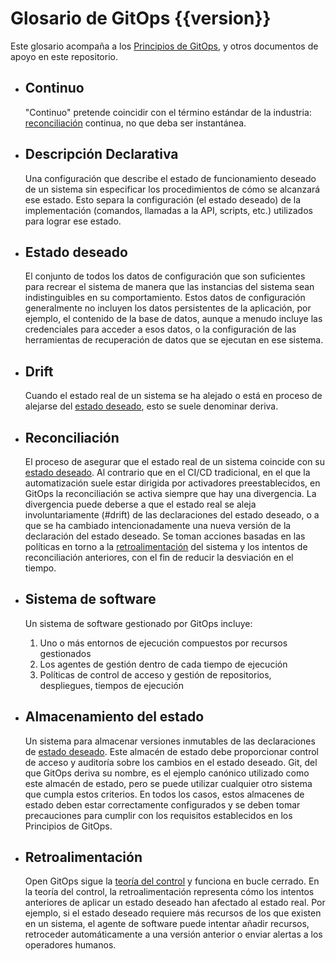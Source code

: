 # Glosario de GitOps {{version}}

Este glosario acompaña a los [Principios de GitOps](./PRINCIPLES_es.md), y otros documentos de apoyo en este repositorio.

- ## Continuo

    "Continuo" pretende coincidir con el término estándar de la industria: [reconciliación](#reconciliación) continua, no que deba ser instantánea.

- ## Descripción Declarativa

    Una configuración que describe el estado de funcionamiento deseado de un sistema sin especificar los procedimientos de cómo se alcanzará ese estado. Esto separa la configuración (el estado deseado) de la implementación (comandos, llamadas a la API, scripts, etc.) utilizados para lograr ese estado.

- ## Estado deseado

    El conjunto de todos los datos de configuración que son suficientes para recrear el sistema de manera que las instancias del sistema sean indistinguibles en su comportamiento.
    Estos datos de configuración generalmente no incluyen los datos persistentes de la aplicación, por ejemplo, el contenido de la base de datos, aunque a menudo incluye las credenciales para acceder a esos datos, o la configuración de las herramientas de recuperación de datos que se ejecutan en ese sistema.

- ## Drift

    Cuando el estado real de un sistema se ha alejado o está en proceso de alejarse del [estado deseado](##estado-deseado), esto se suele denominar deriva.

- ## Reconciliación

    El proceso de asegurar que el estado real de un sistema coincide con su [estado deseado](#estado-deseado).
    Al contrario que en el CI/CD tradicional, en el que la automatización suele estar dirigida por activadores preestablecidos, en GitOps la reconciliación se activa siempre que hay una divergencia. La divergencia puede deberse a que el estado real se aleja involuntariamente (#drift) de las declaraciones del estado deseado, o a que se ha cambiado intencionadamente una nueva versión de la declaración del estado deseado.
    Se toman acciones basadas en las políticas en torno a la [retroalimentación](#retroalimentacion) del sistema y los intentos de reconciliación anteriores, con el fin de reducir la desviación en el tiempo.

- ## Sistema de software

    Un sistema de software gestionado por GitOps incluye:

    1. Uno o más entornos de ejecución compuestos por recursos gestionados
    1. Los agentes de gestión dentro de cada tiempo de ejecución
    1. Políticas de control de acceso y gestión de repositorios, despliegues, tiempos de ejecución

- ## Almacenamiento del estado

    Un sistema para almacenar versiones inmutables de las declaraciones de [estado deseado](#estado-deseado).
    Este almacén de estado debe proporcionar control de acceso y auditoría sobre los cambios en el estado deseado.
    Git, del que GitOps deriva su nombre, es el ejemplo canónico utilizado como este almacén de estado, pero se puede utilizar cualquier otro sistema que cumpla estos criterios.
    En todos los casos, estos almacenes de estado deben estar correctamente configurados y se deben tomar precauciones para cumplir con los requisitos establecidos en los Principios de GitOps.

- ## Retroalimentación

    Open GitOps sigue la [teoría del control](https://en.wikipedia.org/wiki/Control_theory) y funciona en bucle cerrado. En la teoría del control, la retroalimentación representa cómo los intentos anteriores de aplicar un estado deseado han afectado al estado real. Por ejemplo, si el estado deseado requiere más recursos de los que existen en un sistema, el agente de software puede intentar añadir recursos, retroceder automáticamente a una versión anterior o enviar alertas a los operadores humanos.

